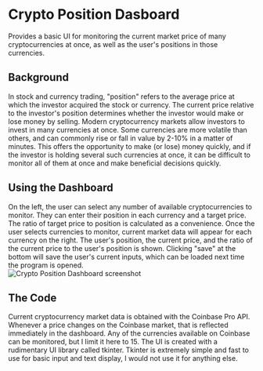 # Crypto Position Dasboard
Provides a basic UI for monitoring the current market price of many cryptocurrencies at once, as well as the user's positions in those currencies.  

## Background
In stock and currency trading, "position" refers to the average price at which the investor acquired the stock or currency. The current price relative to the investor's position determines whether the investor would make or lose money by selling. Modern cryptocurrency markets allow investors to invest in many currencies at once. Some currencies are more volatile than others, and can commonly rise or fall in value by 2-10% in a matter of minutes. This offers the opportunity to make (or lose) money quickly, and if the investor is holding several such currencies at once, it can be difficult to monitor all of them at once and make beneficial decisions quickly.

## Using the Dashboard
On the left, the user can select any number of available cryptocurrencies to monitor. They can enter their position in each currency and a target price. The ratio of target price to position is calculated as a convenience. Once the user selects currencies to monitor, current market data will appear for each currency on the right. The user's position, the current price, and the ratio of the current price to the user's position is shown. Clicking "save" at the bottom will save the user's current inputs, which can be loaded next time the program is opened.  
![Crypto Position Dashboard screenshot](https://user-images.githubusercontent.com/66134580/134827697-b9b2e771-bfbe-4ea3-8785-12ca66fbd976.JPG)

## The Code
Current cryptocurrency market data is obtained with the Coinbase Pro API. Whenever a price changes on the Coinbase market, that is reflected immediately in the dashboard. Any of the currencies available on Coinbase can be monitored, but I limit it here to 15. The UI is created with a rudimentary UI library called tkinter. Tkinter is extremely simple and fast to use for basic input and text display, I would not use it for anything else.
